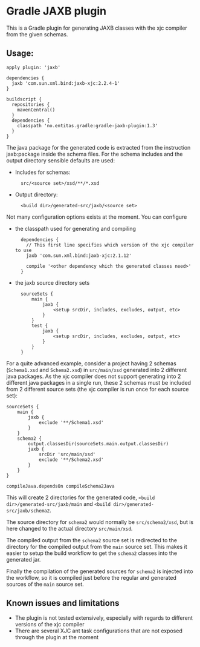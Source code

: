 Gradle JAXB plugin
==================

This is a Gradle plugin for generating JAXB classes with the xjc compiler from the given schemas.

Usage:
------

    apply plugin: 'jaxb'

    dependencies {
      jaxb 'com.sun.xml.bind:jaxb-xjc:2.2.4-1'
    }

    buildscript {
      repositories {
        mavenCentral()
      }
      dependencies {
        classpath 'no.entitas.gradle:gradle-jaxb-plugin:1.3'
      }
    }


The java package for the generated code is extracted from the instruction jaxb:package inside the schema files. For the
schema includes and the output directory sensible defaults are used:

* Includes for schemas:

        src/<source set>/xsd/**/*.xsd

* Output directory:

        <build dir>/generated-src/jaxb/<source set>

Not many configuration options exists at the moment. You can configure

* the classpath used for generating and compiling

        dependencies {
          // This first line specifies which version of the xjc compiler to use
          jaxb 'com.sun.xml.bind:jaxb-xjc:2.1.12'

          compile '<other dependency which the generated classes need>'
        }

* the jaxb source directory sets

        sourceSets {
            main {
                jaxb {
                    <setup srcDir, includes, excludes, output, etc>
                }
            }
            test {
                jaxb {
                    <setup srcDir, includes, excludes, output, etc>
                }
            }
        }

For a quite advanced example, consider a project having 2 schemas (`Schema1.xsd` and `Schema2.xsd`) in `src/main/xsd`
generated into 2 different java packages. As the xjc compiler does not support generating into 2 different java packages
in a single run, these 2 schemas must be included from 2 different source sets (the xjc compiler is run once for each
source set):

    sourceSets {
        main {
            jaxb {
                exclude '**/Schema1.xsd'
            }
        }
        schema2 {
            output.classesDir(sourceSets.main.output.classesDir)
            jaxb {
                srcDir 'src/main/xsd'
                exclude '**/Schema2.xsd'
            }
        }
    }

    compileJava.dependsOn compileSchema2Java

This will create 2 directories for the generated code, `<build dir>/generated-src/jaxb/main` and
`<build dir>/generated-src/jaxb/schema2`.

The source directory for `schema2` would normally be `src/schema2/xsd`, but is here changed to the actual directory
`src/main/xsd`.

The compiled output from the `schema2` source set is redirected to the directory for the compiled output from the
`main` source set. This makes it easier to setup the build workflow to get the `schema2` classes into the generated jar.

Finally the compilation of the generated sources for `schema2` is injected into the workflow, so it is compiled just
before the regular and generated sources of the `main` source set.

Known issues and limitations
----------------------------
* The plugin is not tested extensively, especially with regards to different versions of the xjc compiler
* There are several XJC ant task configurations that are not exposed through the plugin at the moment
